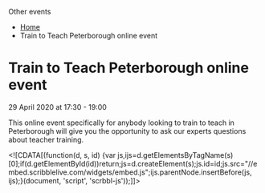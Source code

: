 Other events

*   [Home](/)
*   Train to Teach Peterborough online event

Train to Teach Peterborough online event
========================================

29 April 2020 at 17:30 - 19:00

This online event specifically for anybody looking to train to teach in Peterborough will give you the opportunity to ask our experts questions about teacher training. 

<!\[CDATA\[(function(d, s, id) {var js,ijs=d.getElementsByTagName(s)\[0\];if(d.getElementById(id))return;js=d.createElement(s);js.id=id;js.src="//embed.scribblelive.com/widgets/embed.js";ijs.parentNode.insertBefore(js, ijs);}(document, 'script', 'scrbbl-js'));\]\]>